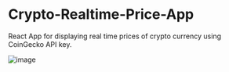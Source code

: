 # Crypto-Realtime-Price-App
React App for displaying real time prices of crypto currency using CoinGecko API key.

![image](https://user-images.githubusercontent.com/47186806/128577851-b1ef5bed-efba-4a16-8425-d7d9873910f4.png)
